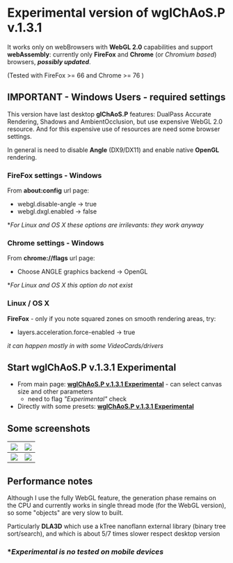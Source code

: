 # Experimental version of wglChAoS.P v.1.3.1

It works only on webBrowsers with **WebGL 2.0** capabilities and support **webAssembly**: currently only **FireFox** and **Chrome** (or *Chromium based*) browsers, ***possibly updated***.

(Tested with FireFox >= 66 and Chrome >= 76 )

## IMPORTANT - Windows Users - required settings
This version have last desktop **glChAoS.P** features: DualPass Accurate Rendering, Shadows and AmbientOcclusion, but use expensive WebGL 2.0 resource. And for this expensive use of resources are need  some browser settings.

In general is need to disable **Angle** (DX9/DX11) and enable native **OpenGL** rendering.

### FireFox settings - Windows

From **about:config** url page:
 - webgl.disable-angle -> true
 - webgl.dxgl.enabled -> false
 
 **For Linux and OS X these options are irrilevants: they work anyway*
 
### Chrome settings - Windows 

From **chrome://flags** url page:

 - Choose ANGLE graphics backend -> OpenGL

**For Linux and OS X this option do not exist*

### Linux / OS X
 
 **FireFox** - only if you note squared zones on smooth rendering areas, try: 
 - layers.acceleration.force-enabled -> true

 *it can happen mostly in with some VideoCards/drivers*




  ## Start wglChAoS.P v.1.3.1 Experimental
- From main page: **[wglChAoS.P v.1.3.1 Experimental](https://www.michelemorrone.eu/glchaosp/webGL.html)** - can select canvas size and other parameters 
  - need to flag *"Experimental"* check
- Directly with some presets: **[wglChAoS.P v.1.3.1 Experimental](https://brutpitt.github.io/glChAoS.P/wglChAoSP/wglChAoSP.html?width=1024&height=1024&maxbuffer=10&lowprec=1&intbuffer=20&tabletmode=0&glowOFF=0&lightGUI=0&Attractor=Aizawa)**

## Some screenshots

| ![](https://brutpitt.github.io/glChAoS.P/wglChAoSP/ssShot1.jpg) | ![](https://brutpitt.github.io/glChAoS.P/wglChAoSP/ssShot2.jpg)|
| :---: | :---: |
| ![](https://brutpitt.github.io/glChAoS.P/wglChAoSP/ssShot3.jpg) | ![](https://brutpitt.github.io/glChAoS.P/wglChAoSP/ssShot4.jpg)|


## Performance notes
Although I use the fully WebGL feature, the generation phase remains on the CPU and currently works in single thread mode (for the WebGL version), so some "objects" are very slow to built.

 Particularly **DLA3D** which use a kTree nanoflann external library (binary tree sort/search), and which is about 5/7 times slower respect desktop version

### **Experimental is no tested on mobile devices*



